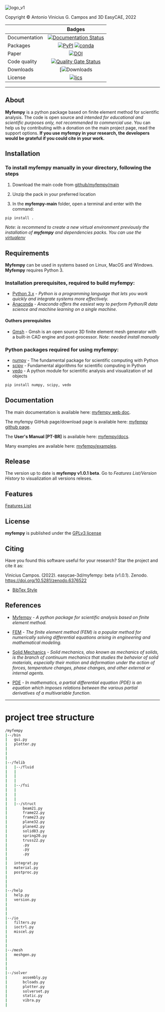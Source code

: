 ![logo_v1](https://user-images.githubusercontent.com/54820276/159729315-e24b705a-727d-407a-a7e7-ec1c8e3518cd.svg)

Copyright © Antonio Vinicius G. Campos and 3D EasyCAE, 2022

|  | Badges |
| --- | :---: |
| Documentation | [![Documentation Status](https://readthedocs.org/projects/myfempy/badge/?version=latest)](https://myfempy.readthedocs.io/en/latest/?badge=latest) |
| Packages | [![PyPI]()]() [![conda]()]() |
| Paper | [![DOI](https://zenodo.org/badge/462762513.svg)](https://zenodo.org/badge/latestdoi/462762513) |
| Code quality | [![Quality Gate Status](https://sonarcloud.io/api/project_badges/measure?project=easycae-3d_myfempy&metric=alert_status)](https://sonarcloud.io/summary/new_code?id=easycae-3d_myfempy) |
| Downloads | [![Downloads]() |
| License | [![lics](https://img.shields.io/badge/license-GPL-blue.svg)](https://en.wikipedia.org/wiki/GNU_General_Public_License) |

-----------

## About
**Myfempy** is a python package based on finite element method for scientific analysis. The code is open source and *intended for educational and scientific purposes only, not recommended to commercial use*. You can help us by contributing with a donation on the main project page, read the support options. **If you use myfempy in your research, the  developers would be grateful if you could cite in your work.**


## Installation
### To install myfempy manually in your directory, following the steps

1. Download the main code from [github/myfempy/main](https://github.com/easycae-3d/myfempy/tree/main)

2. Unzip the pack in your preferred location

3. In the **myfempy-main** folder, open a terminal and enter with the command:

```bash
pip install .
```

*Note: is recommend to create a new virtual environment previously the installation of **myfempy** and dependencies packs. You can use the [virtualenv](https://virtualenv.pypa.io/en/latest/)* 

## Requirements


**Myfempy** can be used in systems based on Linux, MacOS and Windows. **Myfempy** requires Python 3.


### Installation prerequisites, required to build **myfempy**:
- [Python 3.x](https://www.python.org/) - *Python is a programming language that lets you work quickly and integrate systems more effectively.*
- [Anaconda](https://www.anaconda.com/) - *Anaconda offers the easiest way to perform Python/R data science and machine learning on a single machine.*


#### Outhers prerequisites
- [Gmsh](https://gmsh.info/) - Gmsh is an open source 3D finite element mesh generator with a built-in CAD engine and post-processor. *Note: needed install manually*


### Python packages required for using **myfempy**:
- [numpy](https://numpy.org/) - The fundamental package for scientific computing with Python
- [scipy](https://scipy.org/) - Fundamental algorithms for scientific computing in Python
- [vedo](https://vedo.embl.es/) - A python module for scientific analysis and visualization of эd objects


```bash
pip install numpy, scipy, vedo
```

## Documentation
The main documentation is available here: [myfempy web doc](https://myfempy.readthedocs.io/).

The myfempy GitHub page/download page is available here: [myfempy github page](https://github.com/easycae-3d/myfempy/).

The **User's Manual [PT-BR]** is available here: [myfempy/docs](https://github.com/easycae-3d/myfempy/blob/master/docs/Users_Manual.pdf).

Many examples are available here: [myfempy/examples](https://github.com/easycae-3d/myfempy/tree/master/examples).

## Release

The version up to date is **myfempy v1.0.1 beta**. Go to *Features List/Version History* to visualization all versions releses.

## Features

[Features List](https://docs.google.com/spreadsheets/d/1k9kiXk2PPuUvcsiukAni005zQc-IOCmP2r-Z6B02304/edit?usp=sharing)


## License

**myfempy** is published under the [GPLv3 license](https://en.wikipedia.org/wiki/GNU_General_Public_License)

<!-- ## >> Acknowledgment -->

## Citing

Have you found this software useful for your research? Star the project and cite it as:

Vinicius Campos. (2022). easycae-3d/myfempy: beta (v1.0.1). Zenodo. https://doi.org/10.5281/zenodo.6376522

- [BibTex Style](https://github.com/easycae-3d/myfempy/blob/master/citing.bib)


## References

- [Myfempy](https://myfempy.readthedocs.io/) - *A python package for scientific analysis based on finite element method.* 

- [FEM](https://en.wikipedia.org/wiki/Finite_element_method) - *The finite element method (FEM) is a popular method for numerically solving differential equations arising in engineering and mathematical modeling.*

- [Solid Mechanics](https://en.wikipedia.org/wiki/Solid_mechanics) - *Solid mechanics, also known as mechanics of solids, is the branch of continuum mechanics that studies the behavior of solid materials, especially their motion and deformation under the action of forces, temperature changes, phase changes, and other external or internal agents.*

- [PDE](https://en.wikipedia.org/wiki/Partial_differential_equation) - *In mathematics, a partial differential equation (PDE) is an equation which imposes relations between the various partial derivatives of a multivariable function.*

-----------
# project tree structure
```bash
/myfempy
|--/bin
|	gui.py
|	plotter.py
|
|
|
|--/felib
|	|--/fluid
|	|
|	|
|	|
|	|--/fsi
|	|
|	|
|	|
|	|--/struct
|		beam21.py
|		frame22.py
|		frame23.py
|		plane32.py
|		plane42.py
|		solid83.py
|		spring20.py
|		truss22.py
|		.py
|		.py
|		.py
|
|	integrat.py
|	material.py
|	postproc.py
|
|
|
|--/help
|	help.py
|	version.py
|
|
|
|--/io
|	filters.py
|	ioctrl.py
|	miscel.py
|
|
|
|--/mesh
|	meshgen.py
|
|
|
|--/solver
|		assembly.py
|		bcloads.py
|		plotter.py
|		solverset.py
|		static.py
|		vibra.py
|
```
